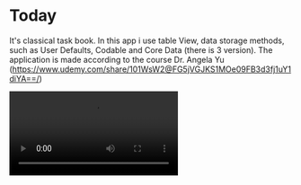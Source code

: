# Today
It's classical task book. In this app i use table View, data storage methods, such as User Defaults, Codable and Core Data (there is 3 version).  The application is made according to the course Dr. Angela Yu (https://www.udemy.com/share/101WsW2@FG5jVGJKS1MOe09FB3d3fj1uY1diYA==/)

![Demo](https://user-images.githubusercontent.com/72257791/129551448-08cc3c5c-5c22-46c4-b589-9b06b61273d9.mp4)
